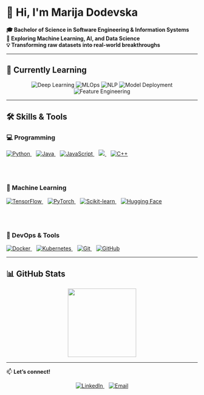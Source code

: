 <!-- Profile Header -->
<h1 >👋 Hi, I'm Marija Dodevska</h1>

<p><strong>
🎓 Bachelor of Science in Software Engineering & Information Systems<br>
🤖 Exploring Machine Learning, AI, and Data Science<br>
💡 Transforming raw datasets into real-world breakthroughs
</strong></p>

---

## 🌱 Currently Learning  

<p align="center">
  <img src="https://img.shields.io/badge/Deep%20Learning-FF6F00?style=for-the-badge&logo=tensorflow&logoColor=white" alt="Deep Learning" />
  <img src="https://img.shields.io/badge/MLOps-FF4B4B?style=for-the-badge&logo=mlflow&logoColor=white" alt="MLOps" />
  <img src="https://img.shields.io/badge/NLP-8E44AD?style=for-the-badge&logo=spacy&logoColor=white" alt="NLP" />
  <img src="https://img.shields.io/badge/Model%20Deployment-2496ED?style=for-the-badge&logo=docker&logoColor=white" alt="Model Deployment" />
  <img src="https://img.shields.io/badge/Feature%20Engineering-FFD43B?style=for-the-badge&logo=python&logoColor=black" alt="Feature Engineering" />
</p>

---

## 🛠 Skills & Tools  

<p align="center">

### 💻 Programming  
<a href="https://www.python.org/" target="_blank" rel="noopener noreferrer">
  <img alt="Python" src="https://img.shields.io/badge/-Python-3776AB?style=for-the-badge&logo=python&logoColor=white" />
</a>
&nbsp;&nbsp;
<a href="https://www.java.com/" target="_blank" rel="noopener noreferrer">
  <img alt="Java" src="https://img.shields.io/badge/-Java-007396?style=for-the-badge&logo=java&logoColor=white" />
</a>
&nbsp;&nbsp;
<a href="https://developer.mozilla.org/en-US/docs/Web/JavaScript" target="_blank" rel="noopener noreferrer">
  <img alt="JavaScript" src="https://img.shields.io/badge/-JavaScript-F7DF1E?style=for-the-badge&logo=javascript&logoColor=black" />
</a>
&nbsp;&nbsp;
<a href="https://isocpp.org/" target="_blank" rel="noopener noreferrer">
  <img src="https://img.shields.io/badge/SQL-282828?style=for-the-badge&logo=postgresql&logoColor=FABD2F" />
</a>
&nbsp;&nbsp;
<a href="https://isocpp.org/" target="_blank" rel="noopener noreferrer">
  <img alt="C++" src="https://img.shields.io/badge/-C++-00599C?style=for-the-badge&logo=c%2B%2B&logoColor=white" />
</a>

<br><br>

### 🤖 Machine Learning  
<a href="https://www.tensorflow.org/" target="_blank" rel="noopener noreferrer">
  <img alt="TensorFlow" src="https://img.shields.io/badge/-TensorFlow-FF6F00?style=for-the-badge&logo=tensorflow&logoColor=white" />
</a>
&nbsp;&nbsp;
<a href="https://pytorch.org/" target="_blank" rel="noopener noreferrer">
  <img alt="PyTorch" src="https://img.shields.io/badge/-PyTorch-EE4C2C?style=for-the-badge&logo=pytorch&logoColor=white" />
</a>
&nbsp;&nbsp;
<a href="https://scikit-learn.org/" target="_blank" rel="noopener noreferrer">
  <img alt="Scikit-learn" src="https://img.shields.io/badge/-Scikit--learn-F7931E?style=for-the-badge&logo=scikitlearn&logoColor=white" />
</a>
&nbsp;&nbsp;
<a href="https://huggingface.co/" target="_blank" rel="noopener noreferrer">
  <img alt="Hugging Face" src="https://img.shields.io/badge/-Hugging%20Face-FF6F61?style=for-the-badge&logo=huggingface&logoColor=white" />
</a>

<br><br>

### 🚀 DevOps & Tools  
<a href="https://www.docker.com/" target="_blank" rel="noopener noreferrer">
  <img alt="Docker" src="https://img.shields.io/badge/-Docker-2496ED?style=for-the-badge&logo=docker&logoColor=white" />
</a>
&nbsp;&nbsp;
<a href="https://kubernetes.io/" target="_blank" rel="noopener noreferrer">
  <img alt="Kubernetes" src="https://img.shields.io/badge/-Kubernetes-326CE5?style=for-the-badge&logo=kubernetes&logoColor=white" />
</a>
&nbsp;&nbsp;
<a href="https://git-scm.com/" target="_blank" rel="noopener noreferrer">
  <img alt="Git" src="https://img.shields.io/badge/-Git-F05032?style=for-the-badge&logo=git&logoColor=white" />
</a>
&nbsp;&nbsp;
<a href="https://github.com/" target="_blank" rel="noopener noreferrer">
  <img alt="GitHub" src="https://img.shields.io/badge/-GitHub-181717?style=for-the-badge&logo=github&logoColor=white" />
</a>

</p>

---

## 📊 GitHub Stats  
  
<p align="center">
  <img src="https://github-readme-stats.vercel.app/api/top-langs/?username=MarijaDodevska&layout=compact&theme=gruvbox_light" height="180em" />
</p>

---

📫 **Let’s connect!**  

<p align="center">
  <a href="https://www.linkedin.com/in/marija-dodevska-31ba8b24b/" target="_blank" rel="noopener noreferrer" title="LinkedIn">
    <img src="https://img.shields.io/badge/-LinkedIn-0A66C2?style=for-the-badge&logo=linkedin&logoColor=white" alt="LinkedIn" />
  </a>
  &nbsp;&nbsp;
  <a href="mailto:marijadodevska01@gmail.com" target="_blank" rel="noopener noreferrer" title="Email">
    <img src="https://img.shields.io/badge/-Email-D14836?style=for-the-badge&logo=gmail&logoColor=white" alt="Email" />
  </a>
</p>
